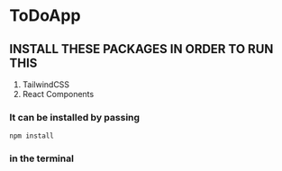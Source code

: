 # ToDoApp

## INSTALL THESE PACKAGES IN ORDER TO RUN THIS

1. TailwindCSS
2. React Components

### It can be installed by passing
`npm install`
### in the terminal